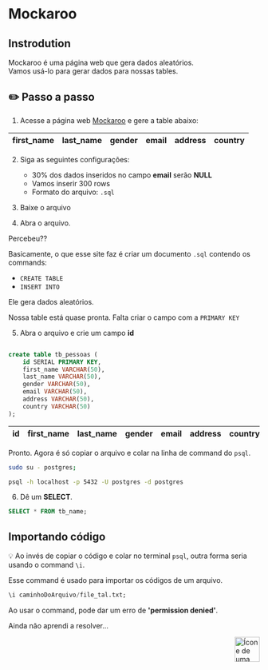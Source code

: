 # Mockaroo

## Instrodution
Mockaroo é uma página web que gera dados aleatórios. <br>
Vamos usá-lo para gerar dados para nossas tables.


## :pencil2: Passo a passo

1. Acesse a página web [Mockaroo](https://www.mockaroo.com/) e gere a table abaixo:



| first_name | last_name | gender | email | address | country |
| :---       | :---      | :---   | :---  | :---    | :---    |


2. Siga as seguintes configurações:

    * 30% dos dados inseridos no campo **email** serão **NULL**
    * Vamos inserir 300 rows
    * Formato do arquivo: `.sql`



3. Baixe o arquivo

4. Abra o arquivo.

Percebeu??

Basicamente, o que esse site faz é criar um documento `.sql` contendo os commands:

* `CREATE TABLE`
* `INSERT INTO`

Ele gera dados aleatórios.

Nossa table está quase pronta. Falta criar o campo com a `PRIMARY KEY`

5. Abra o arquivo e crie um campo **id**


```sql

create table tb_pessoas (
	id SERIAL PRIMARY KEY,
	first_name VARCHAR(50),
	last_name VARCHAR(50),
	gender VARCHAR(50),
	email VARCHAR(50),
	address VARCHAR(50),
	country VARCHAR(50)
);
```

| id   |first_name | last_name | gender | email | address | country |
| :--- |:---       | :---      | :---   | :---  | :---    | :---    |

Pronto. Agora é só copiar o arquivo e colar na linha de command do `psql`.

```bash
sudo su - postgres;
```

```bash
psql -h localhost -p 5432 -U postgres -d postgres
```


6. Dê um **SELECT**.

```sql
SELECT * FROM tb_name;
```


## Importando código

:bulb: Ao invés de copiar o código e colar no terminal `psql`, outra forma seria usando o command `\i`.


Esse command é usado para importar os códigos de um arquivo.

```sql
\i caminhoDoArquivo/file_tal.txt;
```

Ao usar o command, pode dar um erro de **'permission denied'**. 

Ainda não aprendi a resolver...



<!-- Botão para o próximo resumo em ordem sequêncial -->
<a href="https://github.com/lGabrielDev/06.postgreSQL/blob/main/2.praticando/7.pg_restore.md"><img alt="Ícone de uma seta apontada para direita, representando um link para a próxima página" src="https://cdn-icons-png.flaticon.com/512/8875/8875266.png" width="50px" height="50px" align="right"></a>
